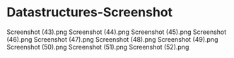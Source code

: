 # Datastructures-Screenshot
Screenshot (43).png
Screenshot (44).png
Screenshot (45).png
Screenshot (46).png
Screenshot (47).png
Screenshot (48).png
Screenshot (49).png
Screenshot (50).png
Screenshot (51).png
Screenshot (52).png
